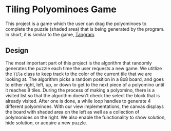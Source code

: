 # Tiling Polyominoes Game 
This project is a game which the user can drag the polyominoes to complete the puzzle (shaded area) that is being generated by the program. In short, it is similar to the game, [Tangram](https://www.mathplayground.com/mobile/tangram_fullscreen.htm). 

## Design
The most important part of this project is the algorithm that randomly generates the puzzle each time the user requests a new game. We utitlize the `Tile` class to keep track to the color of the current tile that we are looking at. The algorithm picks a random position in a 8x8 board, and goes to either right, left, up, or down to get to the next piece of a polyomino until it reaches 8 tiles. During the process of making a polyomino, there is a visited list so that the algorithm doesn't check the select the block that is already visited. After one is done, a while loop handles to generate 4 different polyominoes. With our view implementations, the canvas displays the board with shaded area on the left as well as a collection of polymonioes on the right. We also enable the functionality to show solution, hide solution, or acquire a new puzzle.    

